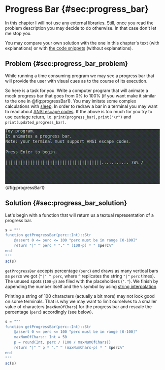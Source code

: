 # Progress Bar {#sec:progress_bar}

In this chapter I will not use any external libraries. Still, once you read the
problem description you may decide to do otherwise. In that case don't let me
stop you.

You may compare your own solution with the one in this chapter's text (with
explanations) or with [the code
snippets](https://github.com/b-lukaszuk/BS_wJ_eng/tree/main/code_snippets/progress_bar)
(without explanations).

## Problem {#sec:progress_bar_problem}

While running a time consuming program we may see a progress bar that will
provide the user with visual cues as to the course of its execution.

So here is a task for you. Write a computer program that will animate a mock
progress bar that goes from 0% to 100% (if you want make it similar to
the one in @fig:progressBar1). You may imitate some complex calculations with
[sleep](https://docs.julialang.org/en/v1/base/parallel/#Base.sleep). In order to
redraw a bar in a terminal you may want to read about [ANSI escape
codes](https://en.wikipedia.org/wiki/ANSI_escape_code). If the above is too much
for you try to use [carriage
return](https://en.wikipedia.org/wiki/Carriage_return),
i.e. `print(progress_bar)`, `print("\r")` and `print(updated_progress_bar)`.

![A mock progress bar (animation works only in an HTML document)](./images/progressBar1.gif){#fig:progressBar1}

## Solution {#sec:progress_bar_solution}

Let's begin with a function that will return us a textual representation of a
progress bar.

```jl
s = """
function getProgressBar(perc::Int)::Str
    @assert 0 <= perc <= 100 "perc must be in range [0-100]"
    return "|" ^ perc * "." ^ (100-p) * " $perc%"
end
"""
sc(s)
```

`getProgressBar` accepts percentage (`perc`) and draws as many vertical bars as
`perc`s we got (`"|" ^ perc`, where `^` replicates the string `"|"` `perc`
times). The unused spots (`100-p`) are filed with the placeholders (`"."`). We
finish by appending the number itself and the `%` symbol by using [string
interpolation](https://docs.julialang.org/en/v1/manual/strings/#string-interpolation).

Printing a string of 100 characters (actually a bit more) may not look good on
some terminals. That is why we may want to limit ourselves to a smaller value
of characters (`maxNumOfChars`) for the progress bar and rescale the percentage
(`perc`) accordingly (see below).

```jl
s = """
function getProgressBar(perc::Int)::Str
    @assert 0 <= perc <= 100 "perc must be in range [0-100]"
    maxNumOfChars:: Int = 50
    p = round(Int, perc / (100 / maxNumOfChars))
    return "|" ^ p * "." ^ (maxNumChars-p) * " $perc%"
end
"""
sc(s)
```
